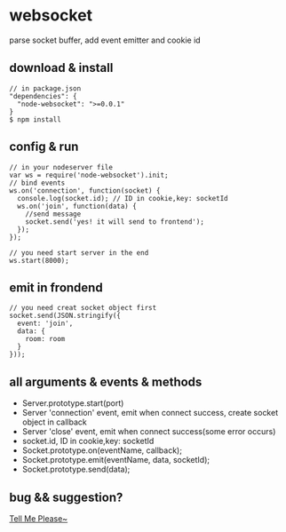 # websocket

parse socket buffer, add event emitter and cookie id

## download & install
    // in package.json
    "dependencies": {
      "node-websocket": ">=0.0.1"
    }
    $ npm install

## config & run
    
    // in your nodeserver file
    var ws = require('node-websocket').init;
    // bind events
    ws.on('connection', function(socket) {
      console.log(socket.id); // ID in cookie,key: socketId
      ws.on('join', function(data) {
        //send message
        socket.send('yes! it will send to frontend');
      });
    });
    
    // you need start server in the end
    ws.start(8000);

## emit in frondend
    // you need creat socket object first
    socket.send(JSON.stringify({
      event: 'join',
      data: {
        room: room
      }
    }));

## all arguments & events & methods
* Server.prototype.start(port)
* Server 'connection' event, emit when connect success, create socket object in callback
* Server 'close' event, emit when connect success(some error occurs)
* socket.id, ID in cookie,key: socketId
* Socket.prototype.on(eventName, callback);
* Socket.prototype.emit(eventName, data, socketId);
* Socket.prototype.send(data);

## bug && suggestion?
[Tell Me Please~](https://github.com/youngerheart/websocket/issues)

